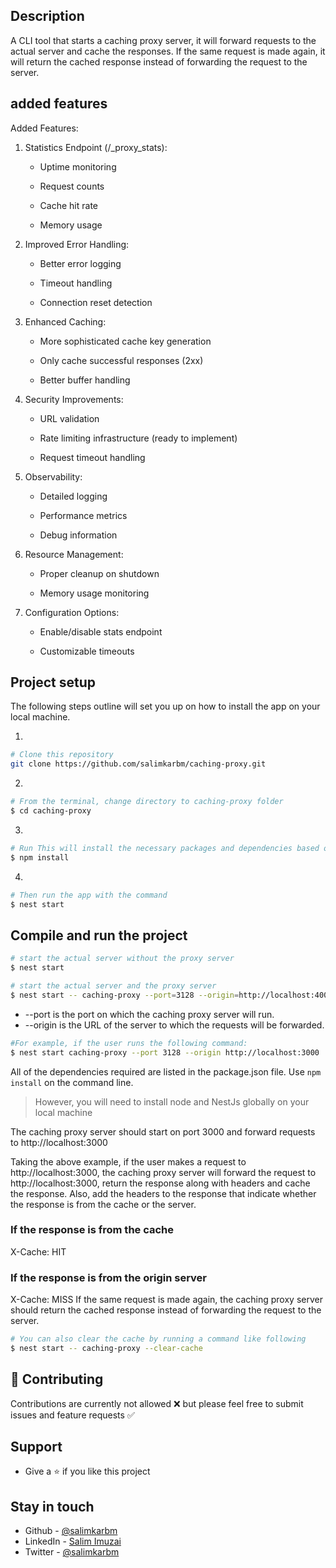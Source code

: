 

## Description
A CLI tool that starts a caching proxy server, it will forward requests to the actual server and cache the responses. If the same request is made again, it will return the cached response instead of forwarding the request to the server.

## added features
Added Features:
1. Statistics Endpoint (/_proxy_stats):

    - Uptime monitoring

    - Request counts

    - Cache hit rate

    - Memory usage

2. Improved Error Handling:

   - Better error logging

   - Timeout handling

   - Connection reset detection

3. Enhanced Caching:

    - More sophisticated cache key generation

    - Only cache successful responses (2xx)

    - Better buffer handling

4. Security Improvements:

    - URL validation

    - Rate limiting infrastructure (ready to implement)

    - Request timeout handling

5. Observability:

    - Detailed logging
  
    - Performance metrics

    - Debug information

6. Resource Management:

    - Proper cleanup on shutdown

    - Memory usage monitoring

7. Configuration Options:

    - Enable/disable stats endpoint

    - Customizable timeouts


## Project setup

The following steps outline will set you up on how to install the app on your local machine.

1. 
```bash
# Clone this repository 
git clone https://github.com/salimkarbm/caching-proxy.git
```
2. 
```bash
# From the terminal, change directory to caching-proxy folder 
$ cd caching-proxy
```
3. 
```bash
# Run This will install the necessary packages and dependencies based on the supplied package.json.
$ npm install
```
4. 
```bash
# Then run the app with the command 
$ nest start
```

## Compile and run the project

```bash
# start the actual server without the proxy server 
$ nest start
```

```bash
# start the actual server and the proxy server
$ nest start -- caching-proxy --port=3128 --origin=http://localhost:4000
```

- --port is the port on which the caching proxy server will run.
- --origin is the URL of the server to which the requests will be forwarded.

```bash
#For example, if the user runs the following command:
$ nest start caching-proxy --port 3128 --origin http://localhost:3000
```

All of the dependencies required are listed in the package.json file. Use `npm install` on the command line.

> However, you will need to install node and NestJs globally on your local machine

The caching proxy server should start on port 3000 and forward requests to http://localhost:3000

Taking the above example, if the user makes a request to http://localhost:3000, the caching proxy server will forward the request to http://localhost:3000, return the response along with headers and cache the response. Also, add the headers to the response that indicate whether the response is from the cache or the server.

### If the response is from the cache
X-Cache: HIT

### If the response is from the origin server
X-Cache: MISS
If the same request is made again, the caching proxy server should return the cached response instead of forwarding the request to the server.


```bash
# You can also clear the cache by running a command like following
$ nest start -- caching-proxy --clear-cache
```

## :handshake: Contributing
Contributions are currently not allowed ❌ but please feel free to submit issues and feature requests ✅

## Support

   - Give a :star: if you like this project

## Stay in touch

- Github - [@salimkarbm](https://github.com/salimkarbm)
- LinkedIn - [Salim Imuzai](https://www.linkedin.com/in/salim-karbm)
- Twitter - [@salimkarbm](https://twitter.com/salimkarbm)


